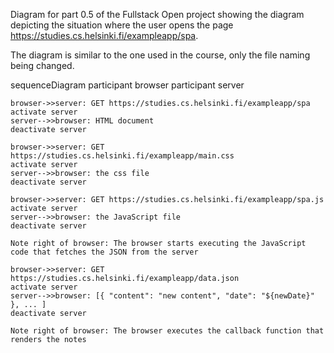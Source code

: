 Diagram for part 0.5 of the Fullstack Open project showing the diagram depicting the situation where the user opens the page https://studies.cs.helsinki.fi/exampleapp/spa.

The diagram is similar to the one used in the course, only the file naming being changed.

sequenceDiagram
participant browser
participant server

    browser->>server: GET https://studies.cs.helsinki.fi/exampleapp/spa
    activate server
    server-->>browser: HTML document
    deactivate server

    browser->>server: GET https://studies.cs.helsinki.fi/exampleapp/main.css
    activate server
    server-->>browser: the css file
    deactivate server

    browser->>server: GET https://studies.cs.helsinki.fi/exampleapp/spa.js
    activate server
    server-->>browser: the JavaScript file
    deactivate server

    Note right of browser: The browser starts executing the JavaScript code that fetches the JSON from the server

    browser->>server: GET https://studies.cs.helsinki.fi/exampleapp/data.json
    activate server
    server-->>browser: [{ "content": "new content", "date": "${newDate}" }, ... ]
    deactivate server

    Note right of browser: The browser executes the callback function that renders the notes
